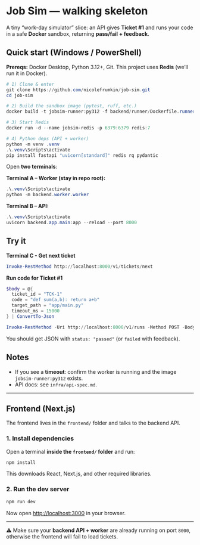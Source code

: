 # Job Sim — walking skeleton

A tiny “work-day simulator” slice: an API gives **Ticket #1** and runs your code in a safe **Docker** sandbox, returning **pass/fail + feedback**.

## Quick start (Windows / PowerShell)

**Prereqs:** Docker Desktop, Python 3.12+, Git.
This project uses **Redis** (we’ll run it in Docker).

```powershell
# 1) Clone & enter
git clone https://github.com/nicolefrumkin/job-sim.git
cd job-sim

# 2) Build the sandbox image (pytest, ruff, etc.)
docker build -t jobsim-runner:py312 -f backend/runner/Dockerfile.runner .

# 3) Start Redis
docker run -d --name jobsim-redis -p 6379:6379 redis:7

# 4) Python deps (API + worker)
python -m venv .venv
.\.venv\Scripts\activate
pip install fastapi "uvicorn[standard]" redis rq pydantic
```

Open **two terminals**:

**Terminal A – Worker (stay in repo root):**

```powershell
.\.venv\Scripts\activate
python -m backend.worker.worker
```

**Terminal B – API:**

```powershell
.\.venv\Scripts\activate
uvicorn backend.app.main:app --reload --port 8000
```

## Try it

**Terminal C - Get next ticket**

```powershell
Invoke-RestMethod http://localhost:8000/v1/tickets/next
```

**Run code for Ticket #1**

```powershell
$body = @{
  ticket_id = "TCK-1"
  code = "def sum(a,b): return a+b"
  target_path = "app/main.py"
  timeout_ms = 15000
} | ConvertTo-Json

Invoke-RestMethod -Uri http://localhost:8000/v1/runs -Method POST -Body $body -ContentType "application/json"
```

You should get JSON with `status: "passed"` (or `failed` with feedback).

## Notes

* If you see a **timeout**: confirm the worker is running and the image `jobsim-runner:py312` exists.
* API docs: see `infra/api-spec.md`.

---

## Frontend (Next.js)

The frontend lives in the `frontend/` folder and talks to the backend API.

### 1. Install dependencies

Open a terminal **inside the `frontend/` folder** and run:

```powershell
npm install
```

This downloads React, Next.js, and other required libraries.

### 2. Run the dev server

```powershell
npm run dev
```

Now open [http://localhost:3000](http://localhost:3000) in your browser.

---

⚠️ Make sure your **backend API + worker** are already running on port `8000`, otherwise the frontend will fail to load tickets.
